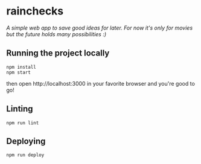 # rainchecks

_A simple web app to save good ideas for later. For now it's only for movies but the future holds many possibilities :)_

## Running the project locally

```
npm install
npm start
```

then open http://localhost:3000 in your favorite browser and you're good to go!

## Linting

```
npm run lint
```

## Deploying

```
npm run deploy
```
